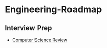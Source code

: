 # Engineering-Roadmap

## Interview Prep

* [Computer Science Review](https://github.com/unboagable/engineering-roadmap/blob/master/Computer%20Science%20Review/Notes/Computer%20Science%20Review.md)
